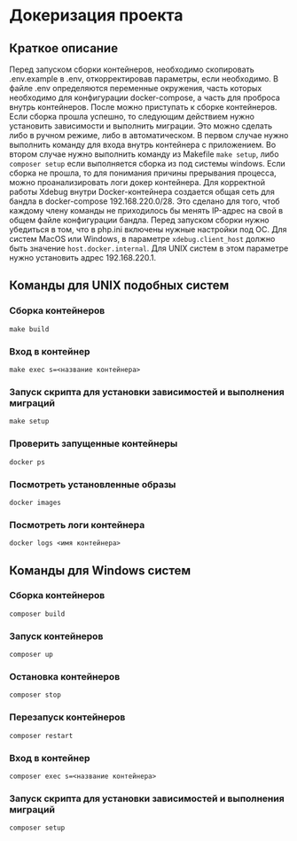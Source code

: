 # Докеризация проекта

## Краткое описание
Перед запуском сборки контейнеров, необходимо скопировать .env.example в .env, откорректировав параметры, если необходимо.
В файле .env определяются переменные окружения, часть которых необходимо для конфигурации docker-compose, а часть для проброса внутрь контейнеров.
После можно приступать к сборке контейнеров. Если сборка прошла успешно, то следующим действием нужно установить зависимости и выполнить миграции.
Это можно сделать либо в ручном режиме, либо в автоматическом.
В первом случае нужно выполнить команду для входа внутрь контейнера с приложением.
Во втором случае нужно выполнить команду из Makefile `make setup`, либо `composer setup` если выполняется сборка из под системы windows.
Если сборка не прошла, то для понимания причины прерывания процесса, можно проанализировать логи докер контейнера.
Для корректной работы Xdebug внутри Docker-контейнера создается общая сеть для бандла в docker-compose 192.168.220.0/28.
Это сделано для того, чтоб каждому члену команды не приходилось бы менять IP-адрес на свой в общем файле конфигурации бандла.
Перед запуском сборки нужно убедиться в том, что в php.ini включены нужные настройки под ОС.
Для систем MacOS или Windows, в параметре `xdebug.client_host` должно быть значение `host.docker.internal`.
Для UNIX систем в этом параметре нужно установить адрес 192.168.220.1.

## Команды для UNIX подобных систем

### Сборка контейнеров
~~~
make build
~~~
### Вход в контейнер
~~~
make exec s=<название контейнера>
~~~
### Запуск скрипта для установки зависимостей и выполнения миграций
~~~
make setup
~~~
### Проверить запущенные контейнеры
~~~
docker ps
~~~
### Посмотреть установленные образы
~~~
docker images
~~~
### Посмотреть логи контейнера
~~~
docker logs <имя контейнера>
~~~

## Команды для Windows систем

### Сборка контейнеров
~~~
composer build
~~~
### Запуск контейнеров
~~~
composer up
~~~
### Остановка контейнеров
~~~
composer stop
~~~
### Перезапуск контейнеров
~~~
composer restart
~~~
### Вход в контейнер
~~~
composer exec s=<название контейнера>
~~~
### Запуск скрипта для установки зависимостей и выполнения миграций
~~~
composer setup
~~~